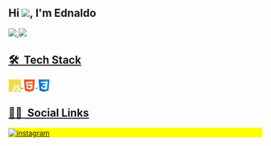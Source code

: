 ## Hi <img src="https://raw.githubusercontent.com/kaueMarques/kaueMarques/master/hi.gif" width="30px">, I'm Ednaldo

<div>
  <a href="https://github.com/Ednaldo-byte">
  <img height="150em" src="https://github-readme-stats.vercel.app/api?username=Ednaldo-byte&show_icons=true&theme=github_dark&include_all_commits=true&count_private=true"/>
  <img height="150em" src="https://github-readme-stats.vercel.app/api/top-langs/?username=Ednaldo-byte&layout=compact&langs_count=7&theme=github_dark"/>
</div>
  
## 🛠 &nbsp;Tech Stack
<div>
  <img align="center" alt="Ed-Js" height="25" src="https://raw.githubusercontent.com/devicons/devicon/master/icons/javascript/javascript-plain.svg">
  <img align="center" alt="Ed-HTML" height="25" src="https://raw.githubusercontent.com/devicons/devicon/master/icons/html5/html5-original.svg">
  <img align="center" alt="Ed-CSS" height="25" src="https://raw.githubusercontent.com/devicons/devicon/master/icons/css3/css3-original.svg">
</div>
  
## :person_curly_hair: &nbsp;Social Links

<div align="left" style="background:yellow">
<a href="https://instagram.com/ednaldo_cordeiro_" target="_blank">
 <img align="center" src="https://img.shields.io/badge/-ednaldo_cordeiro_-05122A?style=flat&logo=instagram" alt="instagram"/>
</a>
</div>
